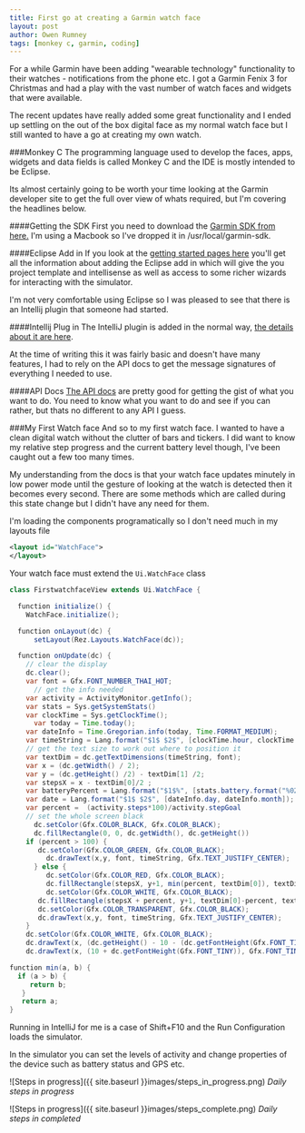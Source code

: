```yaml
---
title: First go at creating a Garmin watch face
layout: post
author: Owen Rumney
tags: [monkey c, garmin, coding]
---
```


For a while Garmin have been adding "wearable technology" functionality to their watches - notifications from the phone etc. I got a Garmin Fenix 3 for Christmas and had a play with the vast number of watch faces and widgets that were available.

The recent updates have really added some great functionality and I ended up settling on the out of the box digital face as my normal watch face but I still wanted to have a go at creating my own watch.

###Monkey C
The programming language used to develop the faces, apps, widgets and data fields is called Monkey C and the IDE is mostly intended to be Eclipse.

Its almost certainly going to be worth your time looking at the Garmin developer site to get the full over view of whats required, but I'm covering the headlines below.

####Getting the SDK
First you need to download the [Garmin SDK from here.](http://developer.garmin.com/connect-iq/sdk/) I'm using a Macbook so I've dropped it in /usr/local/garmin-sdk.

####Eclipse Add in
If you look at the [getting started pages here](http://developer.garmin.com/connect-iq/getting-started/) you'll get all the information about adding the Eclipse add in which will give the you project template and intellisense as well as access to some richer wizards for interacting with the simulator.

I'm not very comfortable using Eclipse so I was pleased to see that there is an Intellij plugin that someone had started.

####Intellij Plug in
The IntelliJ plugin is added in the normal way, [the details about it are here](https://plugins.jetbrains.com/plugin/8253?pr=idea).

At the time of writing this it was fairly basic and doesn't have many features, I had to rely on the API docs to get the message signatures of everything I needed to use.

####API Docs
[The API docs](http://developer.garmin.com/connect-iq/api-docs/) are pretty good for getting the gist of what you want to do. You need to know what you want to do and see if you can rather, but thats no different to any API I guess.

###My First Watch face
And so to my first watch face. I wanted to have a clean digital watch without the clutter of bars and tickers. I did want to know my relative step progress and the current battery level though, I've been caught out a few too many times.

My understanding from the docs is that your watch face updates minutely in low power mode until the gesture of looking at the watch is detected then it becomes every second. There are some methods which are called during this state change but I didn't have any need for them.

I'm loading the components programatically so I don't need much in my layouts file

```xml
<layout id="WatchFace">
</layout>
```

Your watch face must extend the `Ui.WatchFace` class

```java
class FirstwatchfaceView extends Ui.WatchFace {

  function initialize() {
    WatchFace.initialize();

  function onLayout(dc) {
      setLayout(Rez.Layouts.WatchFace(dc));

  function onUpdate(dc) {
    // clear the display
    dc.clear();
    var font = Gfx.FONT_NUMBER_THAI_HOT;
      // get the info needed
    var activity = ActivityMonitor.getInfo();
    var stats = Sys.getSystemStats()
    var clockTime = Sys.getClockTime();
      var today = Time.today();
    var dateInfo = Time.Gregorian.info(today, Time.FORMAT_MEDIUM);
    var timeString = Lang.format("$1$ $2$", [clockTime.hour, clockTime.min.format("%02d")])
    // get the text size to work out where to position it
    var textDim = dc.getTextDimensions(timeString, font);
    var x = (dc.getWidth() / 2);
    var y = (dc.getHeight() /2) - textDim[1] /2;
    var stepsX = x - textDim[0]/2 ;
    var batteryPercent = Lang.format("$1$%", [stats.battery.format("%02d")]);
    var date = Lang.format("$1$ $2$", [dateInfo.day, dateInfo.month]);
    var percent =  (activity.steps*100)/activity.stepGoal
    // set the whole screen black
      dc.setColor(Gfx.COLOR_BLACK, Gfx.COLOR_BLACK);
      dc.fillRectangle(0, 0, dc.getWidth(), dc.getHeight())
    if (percent > 100) {
       dc.setColor(Gfx.COLOR_GREEN, Gfx.COLOR_BLACK);
         dc.drawText(x,y, font, timeString, Gfx.TEXT_JUSTIFY_CENTER);
      } else {
         dc.setColor(Gfx.COLOR_RED, Gfx.COLOR_BLACK);
         dc.fillRectangle(stepsX, y+1, min(percent, textDim[0]), textDim[1]);
         dc.setColor(Gfx.COLOR_WHITE, Gfx.COLOR_BLACK);
       dc.fillRectangle(stepsX + percent, y+1, textDim[0]-percent, textDim[1]);
       dc.setColor(Gfx.COLOR_TRANSPARENT, Gfx.COLOR_BLACK);
       dc.drawText(x,y, font, timeString, Gfx.TEXT_JUSTIFY_CENTER);
    }
    dc.setColor(Gfx.COLOR_WHITE, Gfx.COLOR_BLACK);
    dc.drawText(x, (dc.getHeight() - 10 - (dc.getFontHeight(Gfx.FONT_TINY))), Gfx.FONT_TIN batteryPercent, Gfx.TEXT_JUSTIFY_CENTER);
    dc.drawText(x, (10 + dc.getFontHeight(Gfx.FONT_TINY)), Gfx.FONT_TINY, date Gfx.TEXT_JSTIFY_CENTER); }

function min(a, b) {
  if (a > b) {
     return b;
   }
   return a;
}

```

Running in IntelliJ for me is a case of Shift+F10 and the Run Configuration loads the simulator.

In the simulator you can set the levels of activity and change properties of the device such as battery status and GPS etc.

![Steps in progress]({{ site.baseurl }}images/steps_in_progress.png)
_Daily steps in progress_

![Steps in progress]({{ site.baseurl }}images/steps_complete.png)
_Daily steps in completed_
